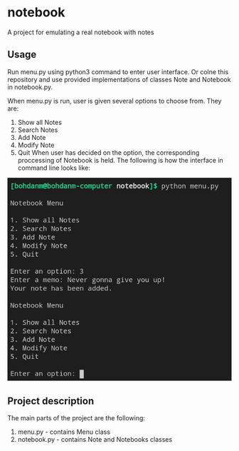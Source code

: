 # notebook
A project for emulating a real notebook with notes

## Usage
Run menu.py using python3 command to enter user interface. Or colne this repository and use provided implementations of classes Note and Notebook in notebook.py.

When menu.py is run, user is given several options to choose from. They are:
1. Show all Notes
2. Search Notes
3. Add Note
4. Modify Note
5. Quit
When user has decided on the option, the corresponding proccessing of Notebook is held.
The following is how the interface in command line looks like:
<img src="example.png" alt="example" />

## Project description
The main parts of the project are the following:
1. menu.py - contains Menu class
2. notebook.py - contains Note and Notebooks classes
